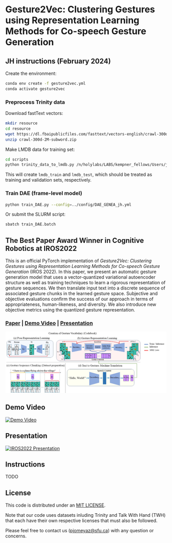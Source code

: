 # Gesture2Vec: Clustering Gestures using Representation Learning Methods for Co-speech Gesture Generation

## JH instructions (February 2024)

Create the environment:
```bash
conda env create -f gesture2vec.yml
conda activate gesture2vec
```

### Preprocess Trinity data

Download fastText vectors:
```bash
mkdir resource
cd resource
wget https://dl.fbaipublicfiles.com/fasttext/vectors-english/crawl-300d-2M-subword.zip
unzip crawl-300d-2M-subword.zip
```

Make LMDB data for training set:
```bash
cd scripts
python trinity_data_to_lmdb.py /n/holylabs/LABS/kempner_fellows/Users/jennhu/GENEA_Challenge_2020_data_release/Training_data
```
This will create `lmdb_train` and `lmdb_test`, which should be treated as training and validation sets, respectively.

### Train DAE (frame-level model)
```bash
python train_DAE.py --config=../config/DAE_GENEA_jh.yml
```
Or submit the SLURM script:
```bash
sbatch train_DAE.batch
```

## The Best Paper Award Winner in Cognitive Robotics at IROS2022

This is an official PyTorch implementation of _Gesture2Vec: Clustering Gestures using Representation Learning Methods for Co-speech Gesture Generation_ (IROS 2022). In this paper, we present an automatic gesture generation model that uses a vector-quantized variational autoencoder structure as well as training techniques to learn a rigorous representation of gesture sequences. We then translate input text into a discrete sequence of associated gesture chunks in the learned gesture space. Subjective and objective evaluations confirm the success of our approach in terms of appropriateness, human-likeness, and diversity. We also introduce new objective metrics using the quantized gesture representation.

### [Paper](https://sfumars.com/wp-content/papers/2022_iros_gesture2vec.pdf) | [Demo Video](https://www.youtube.com/watch?v=ac8jWk4fdCU) | [Presentation](https://youtu.be/qFObMpOboCg)

![OVERVIEW](Figures/model.jpg)

## Demo Video

[![Demo Video](https://img.youtube.com/vi/ac8jWk4fdCU/0.jpg)](https://www.youtube.com/watch?v=ac8jWk4fdCU)

## Presentation

[![IROS2022 Presentation](https://img.youtube.com/vi/qFObMpOboCg/0.jpg)](https://www.youtube.com/watch?v=qFObMpOboCg)

## Instructions

TODO

## License

This code is distributed under an [MIT LICENSE](LICENSE).

Note that our code uses datasets inluding Trinity and Talk With Hand (TWH) that each have their own respective licenses that must also be followed.

Please feel free to contact us (pjomeyaz@sfu.ca) with any question or concerns.
